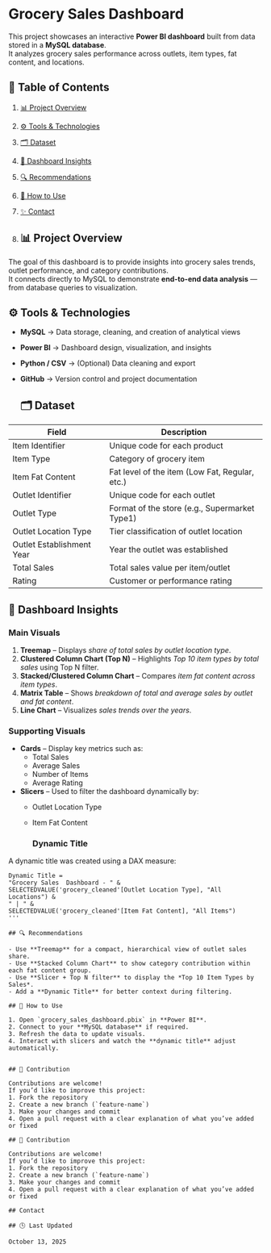 # Grocery Sales Dashboard
This project showcases an interactive **Power BI dashboard** built from data stored in a **MySQL database**.  
It analyzes grocery sales performance across outlets, item types, fat content, and locations.

## 📑 Table of Contents

1. [📊 Project Overview](#-project-overview)  
2. [⚙️ Tools & Technologies](#️-tools--technologies)  
3. [🗂️ Dataset](#️-dataset)  
4. [🧠 Dashboard Insights](#-dashboard-insights)  
5. [🔍 Recommendations](#-recommendations)  
7. [🚀 How to Use](#-how-to-use)  
9. [✨ Contact](#-contact)

10. ## 📊 Project Overview

The goal of this dashboard is to provide insights into grocery sales trends, outlet performance, and category contributions.  
It connects directly to MySQL to demonstrate **end-to-end data analysis** — from database queries to visualization.

## ⚙️ Tools & Technologies

- **MySQL** → Data storage, cleaning, and creation of analytical views  
- **Power BI** → Dashboard design, visualization, and insights  
- **Python / CSV** → (Optional) Data cleaning and export  
- **GitHub** → Version control and project documentation

  ## 🗂️ Dataset

| Field | Description |
|--------|-------------|
| Item Identifier | Unique code for each product |
| Item Type | Category of grocery item |
| Item Fat Content | Fat level of the item (Low Fat, Regular, etc.) |
| Outlet Identifier | Unique code for each outlet |
| Outlet Type | Format of the store (e.g., Supermarket Type1) |
| Outlet Location Type | Tier classification of outlet location |
| Outlet Establishment Year | Year the outlet was established |
| Total Sales | Total sales value per item/outlet |
| Rating | Customer or performance rating |

## 🧠 Dashboard Insights

### Main Visuals

1. **Treemap** – Displays *share of total sales by outlet location type*.  
2. **Clustered Column Chart (Top N)** – Highlights *Top 10 item types by total sales* using Top N filter.  
3. **Stacked/Clustered Column Chart** – Compares *item fat content across item types*.  
4. **Matrix Table** – Shows *breakdown of total and average sales by outlet and fat content*.  
5. **Line Chart** – Visualizes *sales trends over the years*.  

### Supporting Visuals

- **Cards** – Display key metrics such as:
  - Total Sales  
  - Average Sales  
  - Number of Items  
  - Average Rating  
- **Slicers** – Used to filter the dashboard dynamically by:
  - Outlet Location Type  
  - Item Fat Content
 
    ### Dynamic Title

A dynamic title was created using a DAX measure:

  ```DAX
Dynamic Title = 
"Grocery Sales  Dashboard - " &
SELECTEDVALUE('grocery_cleaned'[Outlet Location Type], "All Locations") & 
" | " &
SELECTEDVALUE('grocery_cleaned'[Item Fat Content], "All Items")
'''

## 🔍 Recommendations

- Use **Treemap** for a compact, hierarchical view of outlet sales share.  
- Use **Stacked Column Chart** to show category contribution within each fat content group.  
- Use **Slicer + Top N filter** to display the *Top 10 Item Types by Sales*.  
- Add a **Dynamic Title** for better context during filtering.

## 🚀 How to Use

1. Open `grocery_sales_dashboard.pbix` in **Power BI**.  
2. Connect to your **MySQL database** if required.  
3. Refresh the data to update visuals.  
4. Interact with slicers and watch the **dynamic title** adjust automatically.


## 🤝 Contribution

Contributions are welcome!  
If you’d like to improve this project:
1. Fork the repository  
2. Create a new branch (`feature-name`)  
3. Make your changes and commit  
4. Open a pull request with a clear explanation of what you’ve added or fixed  

## 🤝 Contribution

Contributions are welcome!  
If you’d like to improve this project:
1. Fork the repository  
2. Create a new branch (`feature-name`)  
3. Make your changes and commit  
4. Open a pull request with a clear explanation of what you’ve added or fixed  

## Contact

## 🕓 Last Updated

October 13, 2025
